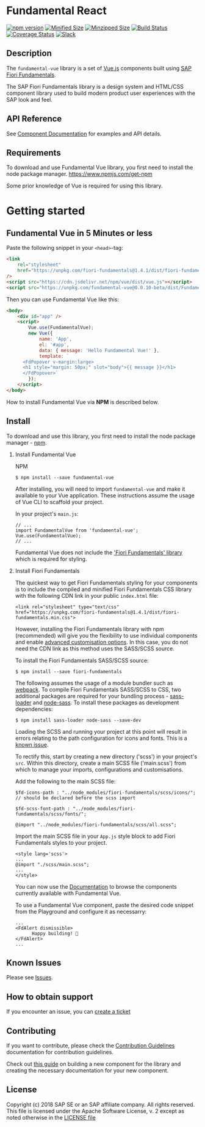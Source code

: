 # Fundamental React

[![npm version](https://badge.fury.io/js/fundamental-vue.svg)](//www.npmjs.com/package/fundamental-vue)
[![Minified Size](https://badgen.net/bundlephobia/min/fundamental-vue)](https://bundlephobia.com/result?p=fundamental-vue)
[![Minzipped Size](https://badgen.net/bundlephobia/minzip/fundamental-vue)](https://bundlephobia.com/result?p=fundamental-vue)
[![Build Status](https://travis-ci.org/SAP/fundamental-vue.svg?branch=develop)](https://travis-ci.org/SAP/fundamental-vue)
[![Coverage Status](https://coveralls.io/repos/github/SAP/fundamental-vue/badge.svg?branch=develop)](https://coveralls.io/github/SAP/fundamental-vue?branch=develop)
[![Slack](https://img.shields.io/badge/slack-ui--fundamentals-blue.svg?logo=slack)](https://ui-fundamentals.slack.com)

## Description

The `fundamental-vue` library is a set of [Vue.js](https://vuejs.org/) components built using [SAP Fiori Fundamentals](https://sap.github.io/fundamental/).

The SAP Fiori Fundamentals library is a design system and HTML/CSS component library used to build modern product user experiences with the SAP look and feel.

## API Reference

See [Component Documentation](https://dist-lkl4ej2tj.now.sh/) for examples and API details.

## Requirements

To download and use Fundamental Vue library, you first need to install the node package manager.
https://www.npmjs.com/get-npm

Some prior knowledge of Vue is required for using this library.

# Getting started

## Fundamental Vue in 5 Minutes or less

Paste the following snippet in your `<head>`-tag:

```html
<link
    rel="stylesheet"
    href="https://unpkg.com/fiori-fundamentals@1.4.1/dist/fiori-fundamentals.min.css"
/>
<script src="https://cdn.jsdelivr.net/npm/vue/dist/vue.js"></script>
<script src="https://unpkg.com/fundamental-vue@0.0.10-beta/dist/FundamentalVue.umd.js"></script>
```

Then you can use Fundamental Vue like this:

```html
<body>
    <div id="app" />
    <script>
        Vue.use(FundamentalVue);
        new Vue({
            name: 'App',
            el: '#app',
            data: { message: 'Hello Fundamental Vue!' },
            template: `
      <FdPopover v-margin:large>
      <h1 style="margin: 50px;" slot="body">{{ message }}</h1>
      </FdPopover>`
        });
    </script>
</body>
```

How to install Fundamental Vue via **NPM** is described below.

## Install

To download and use this library, you first need to install the node package manager - [npm](https://www.npmjs.com/get-npm).

1. Install Fundamental Vue

    NPM

    ```
    $ npm install --save fundamental-vue
    ```

    After installing, you will need to import `fundamental-vue` and make it available to your Vue application. These instructions assume the usage of Vue CLI to scaffold your project.

    In your project's `main.js`:

    ```
    // ...
    import FundamentalVue from 'fundamental-vue';
    Vue.use(FundamentalVue);
    // ...
    ```

    Fundamental Vue does not include the ['Fiori Fundamentals' library](https://github.com/SAP/fundamental) which is required for styling.

2. Install Fiori Fundamentals

    The quickest way to get Fiori Fundamentals styling for your components is to include the compiled and minified Fiori Fundamentals CSS library with the following CDN link in your public `index.html` file:

    ```
    <link rel="stylesheet" type="text/css" href="https://unpkg.com/fiori-fundamentals@1.4.1/dist/fiori-fundamentals.min.css">
    ```

    However, installing the Fiori Fundamentals library with npm (recommended) will give you the flexibility to use individual components and enable [advanced customisation options](https://github.com/SAP/fundamental/wiki/Advanced-Customization). In this case, you do not need the CDN link as this method uses the SASS/SCSS source.

    To install the Fiori Fundamentals SASS/SCSS source:

    ```
    $ npm install --save fiori-fundamentals
    ```

    The following assumes the usage of a module bundler such as [webpack](https://webpack.js.org/). To compile Fiori Fundamentals SASS/SCSS to CSS, two additional packages are required for your bundling process - [sass-loader](https://github.com/webpack-contrib/sass-loader) and [node-sass](https://github.com/sass/node-sass). To install these packages as development dependencies:

    ```
    $ npm install sass-loader node-sass --save-dev
    ```

    Loading the SCSS and running your project at this point will result in errors relating to the path configuration for icons and fonts. This is a [known issue](https://github.com/SAP/fundamental#known-issues).

    To rectify this, start by creating a new directory ('scss') in your project's `src`. Within this directory, create a main SCSS file ('main.scss') from which to manage your imports, configurations and customisations.

    Add the following to the main SCSS file:

    ```
    $fd-icons-path : "../node_modules/fiori-fundamentals/scss/icons/"; // should be declared before the scss import

    $fd-scss-font-path : "../node_modules/fiori-fundamentals/scss/fonts/";

    @import "../node_modules/fiori-fundamentals/scss/all.scss";
    ```

    Import the main SCSS file in your `App.js` style block to add Fiori Fundamentals styles to your project.

    ```
    <style lang='scss'>
    ...
    @import "./scss/main.scss";
    ...
    </style>
    ```

    You can now use the [Documentation](https://dist-lkl4ej2tj.now.sh) to browse the components currently available with Fundamental Vue.

    To use a Fundamental Vue component, paste the desired code snippet from the Playground and configure it as necessarry:

    ```
    ...
    <FdAlert dismissible>
          Happy building! 🚀
    </FdAlert>
    ...
    ```

## Known Issues

Please see [Issues](https://github.com/SAP/fundamental-vue/issues).

## How to obtain support

If you encounter an issue, you can [create a ticket](https://github.com/SAP/fundamental-vue/issues/new)

## Contributing

If you want to contribute, please check the [Contribution Guidelines](./CONTRIBUTING.md) documentation for contribution guidelines.

Check out [this guide](./NEW_COMPONENT/NEW_COMPONENT.md) on building a new component for the library and creating the necessary documentation for your new component.

## License

Copyright (c) 2018 SAP SE or an SAP affiliate company. All rights reserved.
This file is licensed under the Apache Software License, v. 2 except as noted otherwise in the [LICENSE file](https://github.com/SAP/fundamental-vue/blob/master/LICENSE.txt)
